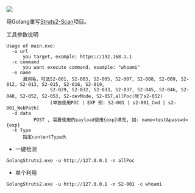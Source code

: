 ![](https://socialify.git.ci/nu1r/GolangStruts2/image?description=1&font=Raleway&language=1&logo=https%3A%2F%2Fs1.ax1x.com%2F2022%2F09%2F12%2FvXqOUI.jpg&name=1&owner=1&pattern=Signal&theme=Light)

用Golang重写[Struts2-Scan](https://github.com/HatBoy/Struts2-Scan)项目。

工具参数说明
```
Usage of main.exe:
  -u url
      you target, example: https://192.168.1.1
  -c command
      you want execute command, example: "whoami"
  -n name
      漏洞名，可选S2-001, S2-003, S2-005, S2-007, S2-008, S2-009, S2-012, S2-013, S2-015, S2-016, S2-019,
                S2-029, S2-032, S2-033, S2-037, S2-045, S2-046, S2-048, S2-052, S2-053, S2-devMode, S2-057,allPoc(除了s2-052)
                (单独使用POC | EXP 例: S2-001 | s2-001_Cmd | s2-001_WebPath)
  -d data
          POST , 需要使用的payload使用{exp}填充, 如: name=test&passwd={exp}
  -t Type
      指定contentType头
```

+ 一键检测

```
GolangStruts2.exe -u http://127.0.0.1 -n allPoc
```

+ 单个利用

```
GolangStruts2.exe -u http://127.0.0.1 -n S2-001 -c whoami
```